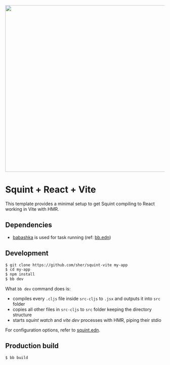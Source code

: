 <img width="525" src="https://github.com/sher/squint-vite/assets/381501/b563dea5-0b13-449b-978f-c573fe1be544">

# Squint + React + Vite

This template provides a minimal setup to get Squint compiling to React working in Vite with HMR.

## Dependencies
- [babashka](https://babashka.org/) is used for task running (ref: [bb.edn](bb.edn))

## Development
```sh
$ git clone https://github.com/sher/squint-vite my-app
$ cd my-app
$ npm install
$ bb dev
```
What `bb dev` command does is:
- compiles every `.cljs` file inside `src-cljs` to `.jsx` and outputs it into `src` folder
- copies all other files in `src-cljs` to `src` folder keeping the directory structure
- starts _squint watch_ and _vite dev_ processes with HMR, piping their stdio

For configuration options, refer to [squint.edn](squint.edn).

## Production build
```sh
$ bb build
```
